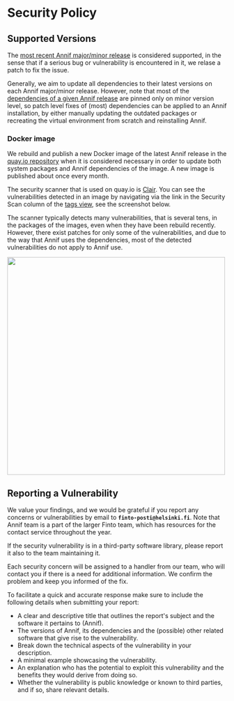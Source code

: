 # Security Policy

## Supported Versions

The [most recent Annif major/minor release](https://github.com/NatLibFi/Annif/releases)
is considered supported,
in the sense that if a serious bug or vulnerability is encountered in it,
we relase a patch to fix the issue.

Generally, we aim to update all dependencies to their latest versions on each Annif major/minor release.
However, note that most of the [dependencies of a given Annif release](https://github.com/NatLibFi/Annif/blob/main/pyproject.toml)
are pinned only on minor version level, so patch level fixes of (most) dependencies can be applied to an Annif installation,
by either manually updating the outdated packages or recreating the virtual environment from scratch and reinstalling Annif.

### Docker image
We rebuild and publish a new Docker image of the latest Annif release in the
[quay.io repository](https://quay.io/repository/natlibfi/annif?tab=info)
when it is considered necessary in order to update both system packages and Annif dependencies of the image.
A new image is published about once every month.

The security scanner that is used on quay.io is
[Clair](https://access.redhat.com/documentation/en-us/red_hat_quay/3/html/about_quay_io/clair-vulnerability-scanner).
You can see the vulnerabilities detected in an image by navigating via the link in the Security Scan column of the [tags view](https://quay.io/repository/natlibfi/annif?tab=tags),
see the screenshot below.

The scanner typically detects many vulnerabilities, that is several tens, in the packages of the images, even when they have been rebuild recently.
However, there exist patches for only some of the vulnerabilities,
and due to the way that Annif uses the dependencies, most of the detected vulnerabilities
do not apply to Annif use.

<img src="https://github.com/NatLibFi/Annif/assets/34240031/bab1316e-57fb-46a4-8ec0-94a414b26e2a" width="500">

## Reporting a Vulnerability

We value your findings, and we would be grateful if you report
any concerns or vulnerabilities by email to **`finto-posti@helsinki.fi`**.
Note that Annif team is a part of the larger Finto team,
which has resources for the contact service throughout the year.

If the security vulnerability is in a third-party software library,
please report it also to the team maintaining it.

Each security concern will be assigned to a handler from our team,
who will contact you if there is a need for additional information.
We confirm the problem and keep you informed of the fix.

To facilitate a quick and accurate response make sure to include the following details when submitting your report:

- A clear and descriptive title that outlines the report's subject and the software it pertains to (Annif).
- The versions of Annif, its dependencies and the (possible) other related software that give rise to the vulnerability.
- Break down the technical aspects of the vulnerability in your description.
- A minimal example showcasing the vulnerability.
- An explanation who has the potential to exploit this vulnerability and the benefits they would derive from doing so.
- Whether the vulnerability is public knowledge or known to third parties, and if so, share relevant details.
